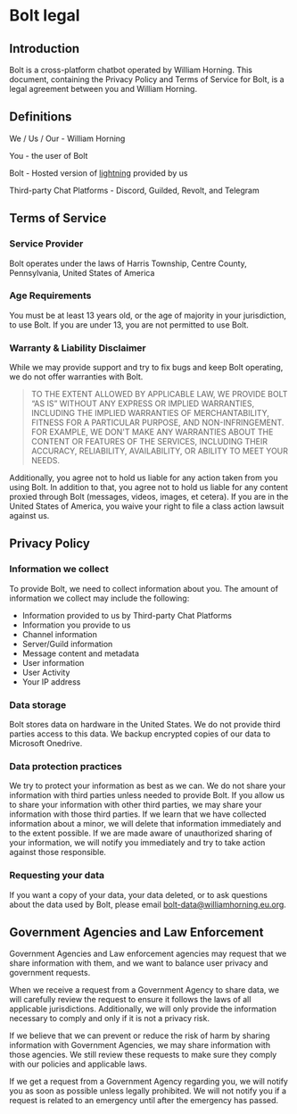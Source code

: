 # Bolt legal

## Introduction

Bolt is a cross-platform chatbot operated by William Horning. This document,
containing the Privacy Policy and Terms of Service for Bolt, is a legal
agreement between you and William Horning.

## Definitions

We / Us / Our - William Horning

You - the user of Bolt

Bolt - Hosted version of [lightning](https://williamhorning.eu.org/lightning)
provided by us

Third-party Chat Platforms - Discord, Guilded, Revolt, and Telegram

## Terms of Service

### Service Provider

Bolt operates under the laws of Harris Township, Centre County, Pennsylvania, United States of America

### Age Requirements

You must be at least 13 years old, or the age of majority in your jurisdiction,
to use Bolt. If you are under 13, you are not permitted to use Bolt.

### Warranty & Liability Disclaimer

While we may provide support and try to fix bugs and keep Bolt operating, we do
not offer warranties with Bolt.

> TO THE EXTENT ALLOWED BY APPLICABLE LAW, WE PROVIDE BOLT “AS IS” WITHOUT ANY
> EXPRESS OR IMPLIED WARRANTIES, INCLUDING THE IMPLIED WARRANTIES OF
> MERCHANTABILITY, FITNESS FOR A PARTICULAR PURPOSE, AND NON-INFRINGEMENT. FOR
> EXAMPLE, WE DON'T MAKE ANY WARRANTIES ABOUT THE CONTENT OR FEATURES OF THE
> SERVICES, INCLUDING THEIR ACCURACY, RELIABILITY, AVAILABILITY, OR ABILITY TO
> MEET YOUR NEEDS.

Additionally, you agree not to hold us liable for any action taken from you
using Bolt. In addition to that, you agree not to hold us liable for any content
proxied through Bolt (messages, videos, images, et cetera). If you are in the
United States of America, you waive your right to file a class action lawsuit
against us.

## Privacy Policy

### Information we collect

To provide Bolt, we need to collect information about you. The amount of
information we collect may include the following:

- Information provided to us by Third-party Chat Platforms
- Information you provide to us
- Channel information
- Server/Guild information
- Message content and metadata
- User information
- User Activity
- Your IP address

### Data storage

Bolt stores data on hardware in the United States. We do not provide third
parties access to this data. We backup encrypted copies of our data to
Microsoft Onedrive.

### Data protection practices

We try to protect your information as best as we can. We do not share your
information with third parties unless needed to provide Bolt. If you allow us to
share your information with other third parties, we may share your information
with those third parties. If we learn that we have collected information about a
minor, we will delete that information immediately and to the extent possible.
If we are made aware of unauthorized sharing of your information, we will notify
you immediately and try to take action against those responsible.

### Requesting your data

If you want a copy of your data, your data deleted, or to ask questions about
the data used by Bolt, please email bolt-data@williamhorning.eu.org.

## Government Agencies and Law Enforcement

Government Agencies and Law enforcement agencies may request that we share
information with them, and we want to balance user privacy and government
requests.

When we receive a request from a Government Agency to share data, we will
carefully review the request to ensure it follows the laws of all applicable
jurisdictions. Additionally, we will only provide the information necessary to
comply and only if it is not a privacy risk.

If we believe that we can prevent or reduce the risk of harm by sharing
information with Government Agencies, we may share information with those
agencies. We still review these requests to make sure they comply with our
policies and applicable laws.

If we get a request from a Government Agency regarding you, we will notify you
as soon as possible unless legally prohibited. We will not notify you if a
request is related to an emergency until after the emergency has passed.
